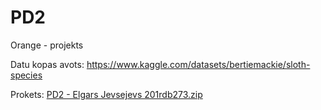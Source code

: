 # PD2
Orange - projekts

Datu kopas avots: https://www.kaggle.com/datasets/bertiemackie/sloth-species

Prokets: [PD2 - Elgars Jevsejevs 201rdb273.zip](https://github.com/ElgarsJevsejevs/PD2/files/8754686/PD2.-.Elgars.Jevsejevs.201rdb273.zip)
